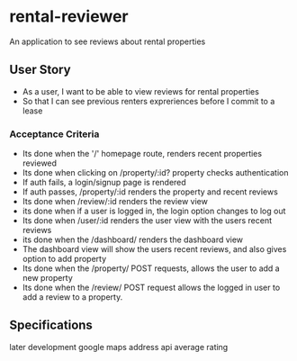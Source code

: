 # rental-reviewer
An application to see reviews about rental properties

## User Story
 * As a user, I want to be able to view reviews for rental properties
 * So that I can see previous renters expreriences before I commit to a lease

### Acceptance Criteria

 * Its done when the '/' homepage route, renders recent properties reviewed
 * Its done when clicking on /property/:id? property checks authentication
 * If auth fails, a login/signup page is rendered
 * If auth passes, /property/:id renders the property and recent reviews
 * Its done when /review/:id renders the review view
 * its done when if a user is logged in, the login option changes to log out
 * Its done when /user/:id renders the user view with the users recent reviews
 * its done when the /dashboard/ renders the dashboard view
 * The dashboard view will show the users recent reviews, and also gives option to add property
 * Its done when the /property/ POST requests, allows the user to add a new property
 * Its done when the /review/ POST request allows the logged in user to add a review to a property. 


## Specifications



later development
google maps address api
average rating

